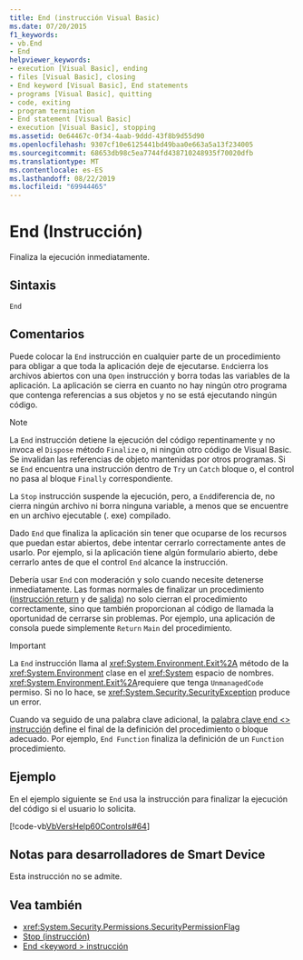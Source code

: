 ```yaml
---
title: End (instrucción Visual Basic)
ms.date: 07/20/2015
f1_keywords:
- vb.End
- End
helpviewer_keywords:
- execution [Visual Basic], ending
- files [Visual Basic], closing
- End keyword [Visual Basic], End statements
- programs [Visual Basic], quitting
- code, exiting
- program termination
- End statement [Visual Basic]
- execution [Visual Basic], stopping
ms.assetid: 0e64467c-0f34-4aab-9ddd-43f8b9d55d90
ms.openlocfilehash: 9307cf10e6125441bd49baa0e663a5a13f234005
ms.sourcegitcommit: 68653db98c5ea7744fd438710248935f70020dfb
ms.translationtype: MT
ms.contentlocale: es-ES
ms.lasthandoff: 08/22/2019
ms.locfileid: "69944465"
---
```

# <a name="end-statement"></a>End (Instrucción)
Finaliza la ejecución inmediatamente.  
  
## <a name="syntax"></a>Sintaxis  
  
```  
End  
```  
  
## <a name="remarks"></a>Comentarios  
 Puede colocar la `End` instrucción en cualquier parte de un procedimiento para obligar a que toda la aplicación deje de ejecutarse. `End`cierra los archivos abiertos con una `Open` instrucción y borra todas las variables de la aplicación. La aplicación se cierra en cuanto no hay ningún otro programa que contenga referencias a sus objetos y no se está ejecutando ningún código.  
  
> [!NOTE]
> La `End` instrucción detiene la ejecución del código repentinamente y no invoca el `Dispose` método `Finalize` o, ni ningún otro código de Visual Basic. Se invalidan las referencias de objeto mantenidas por otros programas. Si se `End` encuentra una instrucción dentro de `Try` un `Catch` bloque o, el control no pasa al bloque `Finally` correspondiente.  
  
 La `Stop` instrucción suspende la ejecución, pero, a `End`diferencia de, no cierra ningún archivo ni borra ninguna variable, a menos que se encuentre en un archivo ejecutable (. exe) compilado.  
  
 Dado `End` que finaliza la aplicación sin tener que ocuparse de los recursos que puedan estar abiertos, debe intentar cerrarlo correctamente antes de usarlo. Por ejemplo, si la aplicación tiene algún formulario abierto, debe cerrarlo antes de que el control `End` alcance la instrucción.  
  
 Debería usar `End` con moderación y solo cuando necesite detenerse inmediatamente. Las formas normales de finalizar un procedimiento ([instrucción return](../../../visual-basic/language-reference/statements/return-statement.md) y de [salida](../../../visual-basic/language-reference/statements/exit-statement.md)) no solo cierran el procedimiento correctamente, sino que también proporcionan al código de llamada la oportunidad de cerrarse sin problemas. Por ejemplo, una aplicación de consola puede simplemente `Return` `Main` del procedimiento.  
  
> [!IMPORTANT]
> La `End` instrucción llama al <xref:System.Environment.Exit%2A> método de la <xref:System.Environment> clase en el <xref:System> espacio de nombres. <xref:System.Environment.Exit%2A>requiere que tenga `UnmanagedCode` permiso. Si no lo hace, se <xref:System.Security.SecurityException> produce un error.  
  
 Cuando va seguido de una palabra clave adicional, la [palabra clave end \<> instrucción](../../../visual-basic/language-reference/statements/end-keyword-statement.md) define el final de la definición del procedimiento o bloque adecuado. Por ejemplo, `End Function` finaliza la definición de un `Function` procedimiento.  
  
## <a name="example"></a>Ejemplo  
 En el ejemplo siguiente se `End` usa la instrucción para finalizar la ejecución del código si el usuario lo solicita.  
  
 [!code-vb[VbVersHelp60Controls#64](~/samples/snippets/visualbasic/VS_Snippets_VBCSharp/VbVersHelp60Controls/VB/Form1.vb#64)]  
  
## <a name="smart-device-developer-notes"></a>Notas para desarrolladores de Smart Device  
 Esta instrucción no se admite.  
  
## <a name="see-also"></a>Vea también

- <xref:System.Security.Permissions.SecurityPermissionFlag>
- [Stop (instrucción)](../../../visual-basic/language-reference/statements/stop-statement.md)
- [End \<keyword > instrucción](../../../visual-basic/language-reference/statements/end-keyword-statement.md)
